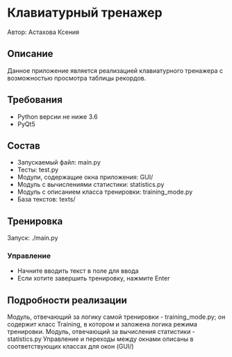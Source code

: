 # Клавиатурный тренажер    
Автор: Астахова Ксения  


## Описание 
Данное приложение является реализацией клавиатурного тренажера с возможностью просмотра таблицы рекордов. 

## Требования  
- Python версии не ниже 3.6  
- PyQt5  

## Состав  
- Запускаемый файл: main.py    
- Тесты: test.py    
- Модули, содержащие окна приложения: GUI/    
- Модуль с вычислениями статистики: statistics.py    
- Модуль с описанием класса тренировки: training_mode.py    
- База текстов: texts/  

## Тренировка  
Запуск: ./main.py 
 
### Управление  
- Начните вводить текст в поле для ввода    
- Если хотите завершить тренировку, нажмите Enter    

## Подробности реализации  
Модуль, отвечающий за логику самой тренировки - training_mode.py; он содержит класс Training, в котором и заложена логика режима тренировки. 
Модуль, отвечающий за вычисления статистики - statistics.py 
Управление и переходы между окнами описаны в соответствующих классах для окон (GUI/) 


